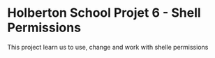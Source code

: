 # Holberton School Projet 6 - Shell Permissions
This project learn us to use, change and work with shelle permissions
